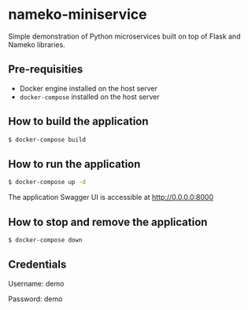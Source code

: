 nameko-miniservice
==================

Simple demonstration of Python microservices built on top of Flask and Nameko libraries.


Pre-requisities
--------------

* Docker engine installed on the host server
* `docker-compose` installed on the host server


How to build the application
----------------------------

```bash
$ docker-compose build
```

How to run the application
--------------------------

```bash
$ docker-compose up -d
```

The application Swagger UI is accessible at http://0.0.0.0:8000

How to stop and remove the application
--------------------------------------

```bash
$ docker-compose down
```

Credentials
-----------

Username: demo

Password: demo
